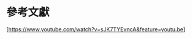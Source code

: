 參考文獻
===

[https://www.youtube.com/watch?v=sJK7TYEvncA&feature=youtu.be]

[https://www.youtube.com/watch?v=sJK7TYEvncA&feature=youtu.be]:https://www.youtube.com/watch?v=sJK7TYEvncA&feature=youtu.be


